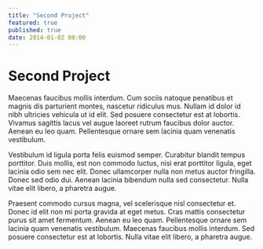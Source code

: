 ```yaml
---
title: "Second Project"
featured: true
published: true
date: 2014-01-02 00:00
---
```

# Second Project

Maecenas faucibus mollis interdum. Cum sociis natoque penatibus et magnis dis parturient montes, nascetur ridiculus mus. Nullam id dolor id nibh ultricies vehicula ut id elit. Sed posuere consectetur est at lobortis. Vivamus sagittis lacus vel augue laoreet rutrum faucibus dolor auctor. Aenean eu leo quam. Pellentesque ornare sem lacinia quam venenatis vestibulum.

Vestibulum id ligula porta felis euismod semper. Curabitur blandit tempus porttitor. Duis mollis, est non commodo luctus, nisi erat porttitor ligula, eget lacinia odio sem nec elit. Donec ullamcorper nulla non metus auctor fringilla. Donec sed odio dui. Aenean lacinia bibendum nulla sed consectetur. Nulla vitae elit libero, a pharetra augue.

Praesent commodo cursus magna, vel scelerisque nisl consectetur et. Donec id elit non mi porta gravida at eget metus. Cras mattis consectetur purus sit amet fermentum. Aenean eu leo quam. Pellentesque ornare sem lacinia quam venenatis vestibulum. Maecenas faucibus mollis interdum. Sed posuere consectetur est at lobortis. Nulla vitae elit libero, a pharetra augue.

